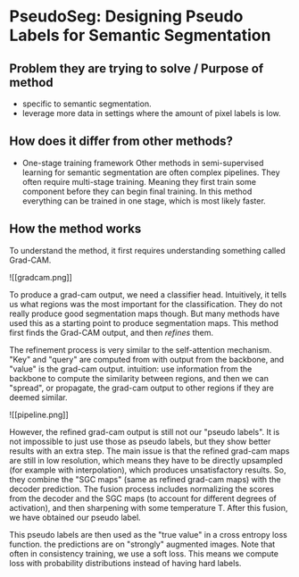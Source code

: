 # PseudoSeg: Designing Pseudo Labels for Semantic Segmentation

## Problem they are trying to solve / Purpose of method

- specific to semantic segmentation.
- leverage more data in settings where the amount of pixel labels is low. 


## How does it differ from other methods?

- One-stage training framework
	Other methods in semi-supervised learning for semantic segmentation are often complex pipelines. They often require multi-stage training. Meaning they first train some component before they can begin final training. In this method everything can be trained in one stage, which is most likely faster. 


## How the method works

To understand the method, it first requires understanding something called Grad-CAM. 

![[gradcam.png]]

To produce a grad-cam output, we need a classifier head. Intuitively, it tells us what regions was the most important for the classification. They do not really produce good segmentation maps though. But many methods have used this as a starting point to produce segmentation maps. This method first finds the Grad-CAM output, and then *refines* them. 


The refinement process is very similar to the self-attention mechanism. "Key" and "query" are computed from with output from the backbone, and "value" is the grad-cam output. intuition: use information from the backbone to compute the similarity between regions, and then we can "spread", or propagate, the grad-cam output to other regions if they are deemed similar. 


![[pipeline.png]]

However, the refined grad-cam output is still not our "pseudo labels". It is not impossible to just use those as pseudo labels, but they show better results with an extra step. The main issue is that the refined grad-cam maps are still in low resolution, which means they have to be directly upsampled (for example with interpolation), which produces unsatisfactory results. So, they combine the "SGC maps" (same as refined grad-cam maps) with the decoder prediction. The fusion process includes normalizing the scores from the decoder and the SGC maps (to account for different degrees of activation), and then sharpening with some temperature T. After this fusion, we have obtained our pseudo label. 

This pseudo labels are then used as the "true value" in a cross entropy loss function. the predictions are on "strongly" augmented images. Note that often in consistency training, we use a soft loss. This means we compute loss with probability distributions instead of having hard labels. 